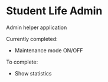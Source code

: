 # Student Life Admin

Admin helper application

Currently completed:
- Maintenance mode ON/OFF

To complete:
- Show statistics
